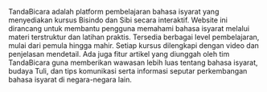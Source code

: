 TandaBicara adalah platform pembelajaran bahasa isyarat yang menyediakan kursus Bisindo dan Sibi secara interaktif. Website ini dirancang untuk membantu pengguna memahami bahasa isyarat melalui materi terstruktur dan latihan praktis. Tersedia berbagai level pembelajaran, mulai dari pemula hingga mahir. Setiap kursus dilengkapi dengan video dan penjelasan mendetail. Ada juga fitur artikel yang diunggah oleh tim TandaBicara guna memberikan wawasan lebih luas tentang bahasa isyarat, budaya Tuli, dan tips komunikasi serta informasi seputar perkembangan bahasa isyarat di negara-negara lain.
